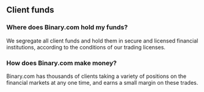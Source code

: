 ## Client funds

### Where does Binary.com hold my funds?

We segregate all client funds and hold them in secure and licensed financial institutions, according to the conditions of our trading licenses.

### How does Binary.com make money?

Binary.com has thousands of clients taking a variety of positions on the financial markets at any one time, and earns a small margin on these trades.

